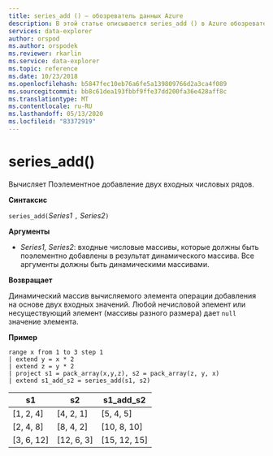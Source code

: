```yaml
---
title: series_add () — обозреватель данных Azure
description: В этой статье описывается series_add () в Azure обозреватель данных.
services: data-explorer
author: orspod
ms.author: orspodek
ms.reviewer: rkarlin
ms.service: data-explorer
ms.topic: reference
ms.date: 10/23/2018
ms.openlocfilehash: b5847fec10eb76a6fe5a139809766d2a3ca4f089
ms.sourcegitcommit: bb8c61dea193fbbf9ffe37dd200fa36e428aff8c
ms.translationtype: MT
ms.contentlocale: ru-RU
ms.lasthandoff: 05/13/2020
ms.locfileid: "83372919"
---
```

# <a name="series_add"></a>series_add()

Вычисляет Поэлементное добавление двух входных числовых рядов.

**Синтаксис**

`series_add(`*Series1* `,` *Series2*`)`

**Аргументы**

* *Series1, Series2*: входные числовые массивы, которые должны быть поэлементно добавлены в результат динамического массива. Все аргументы должны быть динамическими массивами. 

**Возвращает**

Динамический массив вычисляемого элемента операции добавления на основе двух входных значений. Любой нечисловой элемент или несуществующий элемент (массивы разного размера) дает `null` значение элемента.

**Пример**

<!-- csl: https://help.kusto.windows.net:443/Samples -->
```kusto
range x from 1 to 3 step 1
| extend y = x * 2
| extend z = y * 2
| project s1 = pack_array(x,y,z), s2 = pack_array(z, y, x)
| extend s1_add_s2 = series_add(s1, s2)
```

|s1|s2|s1_add_s2|
|---|---|---|
|[1, 2, 4]|[4, 2, 1]|[5, 4, 5]|
|[2, 4, 8]|[8, 4, 2]|[10, 8, 10]|
|[3, 6, 12]|[12, 6, 3]|[15, 12, 15]|
